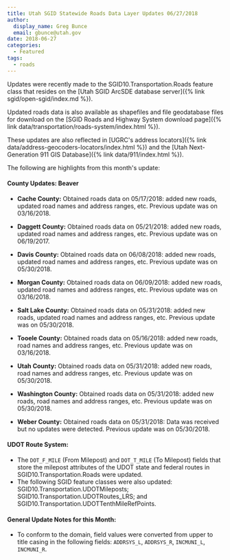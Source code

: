 ```yaml
---
title: Utah SGID Statewide Roads Data Layer Updates 06/27/2018
author:
  display_name: Greg Bunce
  email: gbunce@utah.gov
date: 2018-06-27
categories:
  - Featured
tags:
  - roads
---
```


Updates were recently made to the SGID10.Transportation.Roads feature class that resides on the [Utah SGID ArcSDE database server]({% link sgid/open-sgid/index.md %}).

Updated roads data is also available as shapefiles and file geodatabase files for download on the [SGID Roads and Highway System download page]({% link data/transportation/roads-system/index.html %}).

These updates are also reflected in [UGRC's address locators]({% link data/address-geocoders-locators/index.html %}) and the [Utah Next-Generation 911 GIS Database]({% link data/911/index.html %}).


The following are highlights from this month's update:

#### County Updates: Beaver

- **Cache County:** Obtained roads data on 05/17/2018: added new roads, updated road names and address ranges, etc. Previous update was on 03/16/2018.

- **Daggett County:** Obtained roads data on 05/21/2018: added new roads, updated road names and address ranges, etc. Previous update was on 06/19/2017.

- **Davis County:** Obtained roads data on 06/08/2018: added new roads, updated road names and address ranges, etc. Previous update was on 05/30/2018.

- **Morgan County:** Obtained roads data on 06/09/2018: added new roads, updated road names and address ranges, etc. Previous update was on 03/16/2018.

- **Salt Lake County:** Obtained roads data on  05/31/2018: added new roads, updated road names and address ranges, etc. Previous update was on 05/30/2018.

- **Tooele County:** Obtained roads data on 05/16/2018: added new roads, road names and address ranges, etc. Previous update was on 03/16/2018.

- **Utah County:** Obtained roads data on 05/31/2018: added new roads, road names and address ranges, etc. Previous update was on 05/30/2018.

- **Washington County:** Obtained roads data on 05/31/2018: added new roads, road names and address ranges, etc. Previous update was on 05/30/2018.

- **Weber County:** Obtained roads data on 05/31/2018: Data was received but no updates were detected. Previous update was on 05/30/2018.

#### UDOT Route System:

- The `DOT_F_MILE` (From Milepost) and `DOT_T_MILE` (To Milepost) fields that store the milepost attributes of the UDOT state and federal routes in SGID10.Transportation.Roads were updated.
- The following SGID feature classes were also updated: SGID10.Transportation.UDOTMileposts; SGID10.Transportation.UDOTRoutes_LRS; and SGID10.Transportation.UDOTTenthMileRefPoints.

#### General Update Notes for this Month:
- To conform to the domain, field values were converted from upper to title casing in the following fields: `ADDRSYS_L`, `ADDRSYS_R`, `INCMUNI_L`, `INCMUNI_R`.
